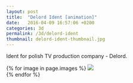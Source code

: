 ```yaml
---
layout: post
title:  "Delord Ident [animation]"
date:   2016-04-09 16:57:06 +0200
categories: 3d
permalink: /3d/delord-ident
thumbnail: delord-ident-thumbnail.jpg
---
```

Ident for polish TV production company - Delord.
<br />

{% for image in page.images %}
  <img rel="nofollow" class="image-full" src="/assets/3d/delord-ident/{{ image }}"/>
  <br />
{% endfor %}

